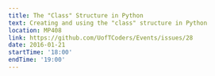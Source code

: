 ```yaml
---
title: The "Class" Structure in Python
text: Creating and using the "class" structure in Python
location: MP408
link: https://github.com/UofTCoders/Events/issues/28
date: 2016-01-21
startTime: '18:00'
endTime: '19:00'
---
```

